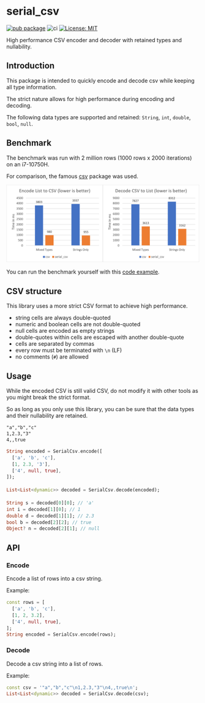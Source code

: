 # serial_csv

[![pub package](https://img.shields.io/pub/v/serial_csv.svg)](https://pub.dev/packages/serial_csv)
![ci](https://github.com/Tienisto/serial_csv/actions/workflows/ci.yml/badge.svg)
[![License: MIT](https://img.shields.io/badge/License-MIT-yellow.svg)](https://opensource.org/licenses/MIT)

High performance CSV encoder and decoder with retained types and nullability.

## Introduction

This package is intended to quickly encode and decode csv while keeping all type information.

The strict nature allows for high performance during encoding and decoding.

The following data types are supported and retained: `String`, `int`, `double`, `bool`, `null`.

## Benchmark

The benchmark was run with 2 million rows (1000 rows x 2000 iterations) on an i7-10750H.

For comparison, the famous [csv](https://pub.dev/packages/csv) package was used.

![benchmark](https://raw.githubusercontent.com/Tienisto/serial_csv/main/assets/benchmark.png)

You can run the benchmark yourself with this [code example](https://github.com/Tienisto/serial_csv/blob/main/example/benchmark.dart).

## CSV structure

This library uses a more strict CSV format to achieve high performance.

- string cells are always double-quoted
- numeric and boolean cells are not double-quoted
- null cells are encoded as empty strings
- double-quotes within cells are escaped with another double-quote
- cells are separated by commas
- every row must be terminated with `\n` (LF)
- no comments (`#`) are allowed

## Usage

While the encoded CSV is still valid CSV, do not modify it with other tools as you might break the strict format.

So as long as you only use this library, you can be sure that the data types and their nullability are retained.

```csv
"a","b","c"
1,2.3,"3"
4,,true
```

```dart
String encoded = SerialCsv.encode([
  ['a', 'b', 'c'],
  [1, 2.3, '3'],
  ['4', null, true],
]);

List<List<dynamic>> decoded = SerialCsv.decode(encoded);

String s = decoded[0][0]; // 'a'
int i = decoded[1][0]; // 1
double d = decoded[1][1]; // 2.3
bool b = decoded[2][2]; // true
Object? n = decoded[2][1]; // null
```

## API

### Encode

Encode a list of rows into a csv string.

Example:
```dart
const rows = [
  ['a', 'b', 'c'],
  [1, 2, 3.2],
  ['4', null, true],
];
String encoded = SerialCsv.encode(rows);
```

### Decode

Decode a csv string into a list of rows.

Example:
```dart
const csv = '"a","b","c"\n1,2.3,"3"\n4,,true\n';
List<List<dynamic>> decoded = SerialCsv.decode(csv);
```

